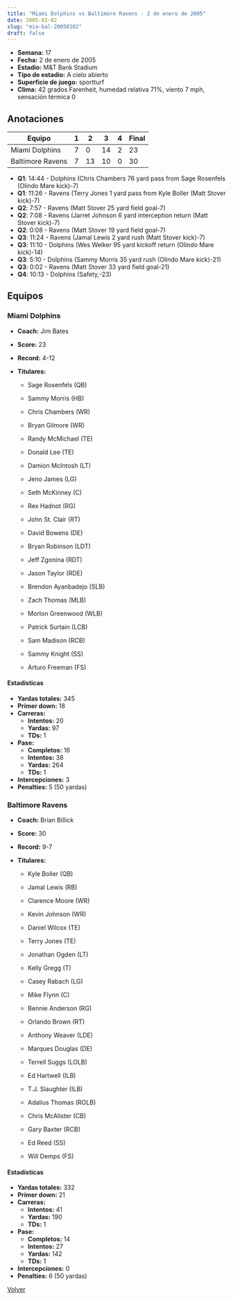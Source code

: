 ```yaml
---
title: "Miami Dolphins vs Baltimore Ravens - 2 de enero de 2005"
date: 2005-01-02
slug: "mia-bal-20050102"
draft: false
---
```


- **Semana:** 17
- **Fecha:** 2 de enero de 2005
- **Estadio:** M&T Bank Stadium
- **Tipo de estadio:** A cielo abierto
- **Superficie de juego:** sportturf
- **Clima:** 42 grados Farenheit, humedad relativa 71%, viento 7 mph, sensación térmica 0





## Anotaciones
| Equipo | 1 | 2 | 3 | 4 | Final |
|--------|---|---|---|---|-------|
| Miami Dolphins  | 7 | 0 | 14 | 2  | 23 |
| Baltimore Ravens  | 7 | 13 | 10 | 0  | 30 |
- **Q1**: 14:44 - Dolphins (Chris Chambers 76 yard pass from Sage Rosenfels (Olindo Mare kick)-7)
- **Q1**: 11:26 - Ravens (Terry Jones 1 yard pass from Kyle Boller (Matt Stover kick)-7)
- **Q2**: 7:57 - Ravens (Matt Stover 25 yard field goal-7)
- **Q2**: 7:08 - Ravens (Jarret Johnson 6 yard interception return (Matt Stover kick)-7)
- **Q2**: 0:08 - Ravens (Matt Stover 19 yard field goal-7)
- **Q3**: 11:24 - Ravens (Jamal Lewis 2 yard rush (Matt Stover kick)-7)
- **Q3**: 11:10 - Dolphins (Wes Welker 95 yard kickoff return (Olindo Mare kick)-14)
- **Q3**: 5:10 - Dolphins (Sammy Morris 35 yard rush (Olindo Mare kick)-21)
- **Q3**: 0:02 - Ravens (Matt Stover 33 yard field goal-21)
- **Q4**: 10:13 - Dolphins (Safety,-23)


## Equipos


### Miami Dolphins
* **Coach:** Jim Bates
* **Score:** 23
* **Record:** 4-12
* **Titulares:** 

  * Sage Rosenfels (QB) 

  * Sammy Morris (HB) 

  * Chris Chambers (WR) 

  * Bryan Gilmore (WR) 

  * Randy McMichael (TE) 

  * Donald Lee (TE) 

  * Damion McIntosh (LT) 

  * Jeno James (LG) 

  * Seth McKinney (C) 

  * Rex Hadnot (RG) 

  * John St. Clair (RT) 

  * David Bowens (DE) 

  * Bryan Robinson (LDT) 

  * Jeff Zgonina (RDT) 

  * Jason Taylor (RDE) 

  * Brendon Ayanbadejo (SLB) 

  * Zach Thomas (MLB) 

  * Morlon Greenwood (WLB) 

  * Patrick Surtain (LCB) 

  * Sam Madison (RCB) 

  * Sammy Knight (SS) 

  * Arturo Freeman (FS) 

#### Estadísticas
* **Yardas totales:** 345
* **Primer down:** 18
* **Carreras:**
  * **Intentos:** 20
  * **Yardas:** 97
  * **TDs:** 1
* **Pase:**
  * **Completos:** 16
  * **Intentos:** 38
  * **Yardas:** 264
  * **TDs:** 1
* **Intercepciones:** 3
* **Penalties:** 5 (50 yardas)

### Baltimore Ravens
* **Coach:** Brian Billick
* **Score:** 30
* **Record:** 9-7
* **Titulares:** 

  * Kyle Boller (QB) 

  * Jamal Lewis (RB) 

  * Clarence Moore (WR) 

  * Kevin Johnson (WR) 

  * Daniel Wilcox (TE) 

  * Terry Jones (TE) 

  * Jonathan Ogden (LT) 

  * Kelly Gregg (T) 

  * Casey Rabach (LG) 

  * Mike Flynn (C) 

  * Bennie Anderson (RG) 

  * Orlando Brown (RT) 

  * Anthony Weaver (LDE) 

  * Marques Douglas (DE) 

  * Terrell Suggs (LOLB) 

  * Ed Hartwell (ILB) 

  * T.J. Slaughter (ILB) 

  * Adalius Thomas (ROLB) 

  * Chris McAlister (CB) 

  * Gary Baxter (RCB) 

  * Ed Reed (SS) 

  * Will Demps (FS) 

#### Estadísticas
* **Yardas totales:** 332
* **Primer down:** 21
* **Carreras:**
  * **Intentos:** 41
  * **Yardas:** 190
  * **TDs:** 1
* **Pase:**
  * **Completos:** 14
  * **Intentos:** 27
  * **Yardas:** 142
  * **TDs:** 1
* **Intercepciones:** 0
* **Penalties:** 6 (50 yardas)


[Volver](/historia/2004)
